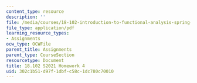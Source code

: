 ```yaml
---
content_type: resource
description: ''
file: /media/courses/18-102-introduction-to-functional-analysis-spring-2021/302c1b51d97f1dbfc58c1dc780c70010_MIT18_102s21_hw4.pdf
file_type: application/pdf
learning_resource_types:
- Assignments
ocw_type: OCWFile
parent_title: Assignments
parent_type: CourseSection
resourcetype: Document
title: 18.102 S2021 Homework 4
uid: 302c1b51-d97f-1dbf-c58c-1dc780c70010
---
```

